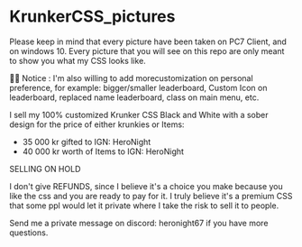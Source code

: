 # KrunkerCSS_pictures

Please keep in mind that every picture have been taken on PC7 Client, and on windows 10.
Every picture that you will see on this repo are only meant to show you what my CSS looks like.

📌📌 Notice : I'm also willing to add morecustomization on personal preference, for example: bigger/smaller leaderboard, Custom Icon on leaderboard, replaced name leaderboard, class on main menu, etc.

I sell my 100% customized Krunker CSS Black and White with a sober design for the price of either krunkies or Items:
- 35 000 kr gifted to IGN: HeroNight 
- 40 000 kr worth of Items to IGN: HeroNight

SELLING ON HOLD

I don't give REFUNDS, since I believe it's a choice you make because you like the css and you are ready to pay for it. I truly believe it's a premium CSS that some ppl would let it private where I take the risk to sell it to people. 

Send me a private message on discord: heronight67 if you have more questions.
